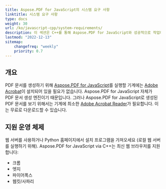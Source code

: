 ```yaml
---
title: Aspose.PDF for JavaScript의 시스템 요구 사항
linktitle: 시스템 요구 사항
type: docs
weight: 30
url: /ko/javascript-cpp/system-requirements/
description: 이 섹션은 C++를 통해 Aspose.PDF for JavaScript와 성공적으로 작업하기 위해 개발자가 필요로 하는 지원 운영 체제를 나열합니다.
lastmod: "2022-12-13"
sitemap:
    changefreq: "weekly"
    priority: 0.7
---
```


## 개요

PDF 문서를 생성하기 위해 [Aspose.PDF for JavaScript](https://products.aspose.com/pdf/javascript-cpp/)를 실행할 기계에는 [Adobe Acrobat](https://www.adobe.com/acrobat/acrobat-pro.html)이 설치되어 있을 필요가 없습니다. Aspose.PDF for JavaScript 자체가 PDF 문서 생성 엔진이기 때문입니다. 그러나 Aspose.PDF for JavaScript로 생성된 PDF 문서를 보기 위해서는 기계에 최소한 [Adobe Acrobat Reader](https://www.adobe.com/acrobat/pdf-reader.html)가 필요합니다. 이는 무료로 다운로드할 수 있습니다.

## 지원 운영 체제

웹 서버를 사용하거나 Python 홈페이지에서 설치 프로그램을 가져오세요 (로컬 웹 서버를 실행하기 위해).
 Aspose.PDF for JavaScript via C++는 최신 웹 브라우저를 지원합니다:

- 크롬
- 엣지
- 파이어폭스
- 웹킷/사파리